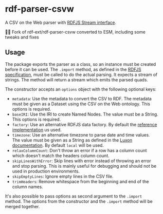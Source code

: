 # rdf-parser-csvw

A CSV on the Web parser with [RDFJS Stream interface](https://github.com/rdfjs/representation-task-force/).

⛓️‍💥 Fork of rdf-ext/rdf-parser-csvw converted to ESM, including some tweaks and fixes
    
## Usage

The package exports the parser as a class, so an instance must be created before it can be used.
The `.import` method, as defined in the [RDFJS specification](http://rdf.js.org/#sink-interface), must be called to do the actual parsing.
It expects a stream of strings.
The method will return a stream which emits the parsed quads.

The constructor accepts an `options` object with the following optional keys:

- `metadata`: Use the metadata to convert the CSV to RDF.
  The metadata must be given as a Dataset using the CSV on the Web ontology.
  This options is required.
- `baseIRI`: Use the IRI to create Named Nodes.
  The value must be a String.
  This options is required.
- `factory`: Use an alternative RDFJS data factory.
  By default the [reference implementation](https://github.com/rdfjs/data-model/) us used.
- `timezone`: Use an alternative timezone to parse date and time values.
  The value must be given as a String as defined in the [Luxon documentation](https://moment.github.io/luxon/docs/manual/zones.html#specifying-a-zone).
  By default `local` will be used.
- `relaxColumnCount`: Don't throw an error if a row has a column count which doesn't match the headers column count.
- `skipLinesWithError`: Skip lines with error instead of throwing an error and stop parsing.
  This is mainly useful for debugging and should not be used in production environments.
- `skipEmptyLines`: Ignore empty lines in the CSV file.
- `trimHeaders`: Remove whitespace from the beginning and end of the column names.

It's also possible to pass options as second argument to the `.import` method.
The options from the constructor and the `.import` method will be merged together.
